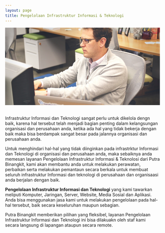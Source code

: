 ```yaml
---
layout: page
title: Pengelolaan Infrastruktur Informasi & Teknologi
---
```


![Pengelolaan Infrastruktur Informasi & Teknologi](img/pengelolaan-IT.jpg)

<br />
Infrastruktur Informasi dan Teknologi sangat perlu untuk dikelola dengn baik, karena hal tersebut telah menjadi bagian penting dalam kelangsungan organisasi dan perusahaan anda, ketika ada hal yang tidak bekerja dengan baik maka bisa berdampak sangat besar pada jalannya organisasi dan perusahaan anda.

Untuk menghindari hal-hal yang tidak diinginkan pada infrastrktur Informasi dan Teknologi di organisasi dan perusahaan anda, maka sebaiknya anda memesan layanan Pengelolaan Infrastruktur Informasi & Teknolosi dari Putra Binangkit, kami akan membantu anda untuk melakukan perawatan, perbaikan serta melakukan pemantaun secara berkala untuk membuat seluruh infrastruktur Informasi dan teknologi di perusahaan dan organisaasi anda berjalan dengan baik.

**Pengelolaan Infrastruktur Informasi dan Teknologi** yang kami tawarkan meliputi Komputer, Jaringan, Server, Website, Media Sosial dan Aplikasi. Anda bisa menggunakan jasa kami untuk melakukan pengelolaan pada hal-hal tersebut, baik secara keseluruhan maupun sebagian.

Putra Binangkit memberikan pilihan yang fleksibel, layanan Pengelolaan Infrastruktur Informasi dan Teknologi ini bisa dilakuakn oleh staf kami secara langsung di lapangan ataupun secara remote.  
